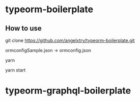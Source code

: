 # typeorm-boilerplate

## How to use

git clone https://github.com/angelxtry/typeorm-boilerplate.git

ormconfigSample.json -> ormconfig.json

yarn

yarn start
# typeorm-graphql-boilerplate
